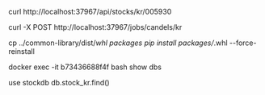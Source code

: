 curl http://localhost:37967/api/stocks/kr/005930


curl -X POST http://localhost:37967/jobs/candels/kr


cp ../common-library/dist/*whl packages
pip install packages/*.whl --force-reinstall

docker exec -it b73436688f4f bash
show dbs

use stockdb
db.stock_kr.find()

